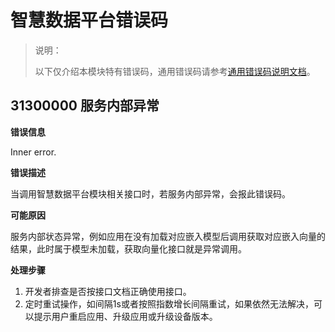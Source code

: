 # 智慧数据平台错误码
<!--Kit: ArkData-->
<!--Subsystem: DistributedDataManager-->
<!--Owner: @my-2024-->
<!--SE: @cuile44; @fysun17; @AnruiWang; @xd_94; @pancodax-->
<!--TSE: @yippo; @logic42-->

> 说明：
>
> 以下仅介绍本模块特有错误码，通用错误码请参考[通用错误码说明文档](../errorcode-universal.md)。

## 31300000 服务内部异常

**错误信息**

Inner error.

**错误描述**

当调用智慧数据平台模块相关接口时，若服务内部异常，会报此错误码。

**可能原因**

服务内部状态异常，例如应用在没有加载对应嵌入模型后调用获取对应嵌入向量的结果，此时属于模型未加载，获取向量化接口就是异常调用。

**处理步骤**

1. 开发者排查是否按接口文档正确使用接口。
2. 定时重试操作，如间隔1s或者按照指数增长间隔重试，如果依然无法解决，可以提示用户重启应用、升级应用或升级设备版本。
